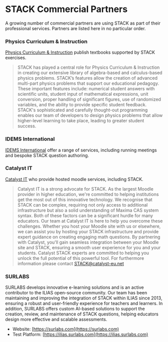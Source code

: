 # STACK Commercial Partners

A growing number of commercial partners are using STACK as part of their professional services.  Partners are listed here in no particular order.

### Physics Curriculum & Instruction

[Physics Curriculum & Instruction](../CaseStudies/2019/PhysicsCurriculum/) publish textbooks supported by STACK exercises.

> STACK has played a central role for Physics Curriculum & Instruction in creating our extensive library of algebra-based and calculus-based physics problems. STACK’s features allow the creation of advanced multi-part physics problems that support our educational pedagogy. These important features include: numerical student answers with scientific units, student input of mathematical expressions, unit conversion, proper handling of significant figures, use of randomized variables, and the ability to provide specific student feedback. STACK's sophisticated and carefully thought-out programming enables our team of developers to design physics problems that allow higher-level learning to take place, leading to greater student success.

### IDEMS International

[IDEMS International](https://www.idems.international/) offer a range of services, including running meetings and bespoke STACK question authoring.

### Catalyst IT

[Catalyst IT](https://www.catalyst-eu.net) who provide hosted moodle services, including STACK.

> Catalyst IT is a strong advocate for STACK. As the largest Moodle provider in higher education, we're committed to helping institutions get the most out of this innovative technology. We recognise that STACK can be complex, requiring not only access to additional infrastructure but also a solid understanding of Maxima CAS system syntax. Both of these factors can be a significant hurdle for many educators. Our team at Catalyst IT is here to help you overcome these challenges. Whether you host your Moodle site with us or elsewhere, we can assist you by hosting your STACK infrastructure and provide  expert guidance on creating engaging math questions.
> By partnering with Catalyst, you'll gain seamless integration between your Moodle site and STACK, ensuring a smooth user experience for you and your students. Catalyst STACK experts are committed to helping you unlock the full potential of this powerful tool. For furthermore information please contact [STACK@catalyst-eu.net](mailto:STACK@catalyst-eu.net)

### SURLABS 

SURLABS develops innovative e-learning solutions and is an active contributor to the ILIAS open-source community. Our team has been maintaining and improving the integration of STACK within ILIAS since 2013, ensuring a robust and user-friendly experience for teachers and learners. In addition, SURLABS offers custom AI-based solutions to support the creation, review, and maintenance of STACK questions, helping educators design more effective and scalable assessments.

* 	Website: [https://surlabs.com](https://surlabs.com)
*	Test Platform: [https://ilias.surlabs.com](https://ilias.surlabs.com)
